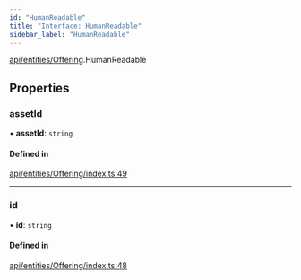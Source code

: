 ```yaml
---
id: "HumanReadable"
title: "Interface: HumanReadable"
sidebar_label: "HumanReadable"
---
```


[api/entities/Offering](../../../../../modules/API/Entities/Offering/Offering.md).HumanReadable

## Properties

### assetId

• **assetId**: `string`

#### Defined in

[api/entities/Offering/index.ts:49](https://github.com/PolymeshAssociation/polymesh-sdk/blob/fbf6882d0/src/api/entities/Offering/index.ts#L49)

___

### id

• **id**: `string`

#### Defined in

[api/entities/Offering/index.ts:48](https://github.com/PolymeshAssociation/polymesh-sdk/blob/fbf6882d0/src/api/entities/Offering/index.ts#L48)

